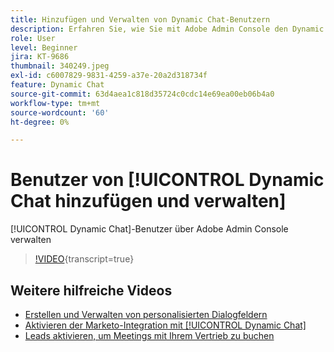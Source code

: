 ```yaml
---
title: Hinzufügen und Verwalten von Dynamic Chat-Benutzern
description: Erfahren Sie, wie Sie mit Adobe Admin Console den Dynamic Chat-Benutzerzugriff verwalten können.
role: User
level: Beginner
jira: KT-9686
thumbnail: 340249.jpeg
exl-id: c6007829-9831-4259-a37e-20a2d318734f
feature: Dynamic Chat
source-git-commit: 63d4aea1c818d35724c0cdc14e69ea00eb06b4a0
workflow-type: tm+mt
source-wordcount: '60'
ht-degree: 0%

---
```


# Benutzer von [!UICONTROL Dynamic Chat hinzufügen und verwalten]

[!UICONTROL Dynamic Chat]-Benutzer über Adobe Admin Console verwalten

>[!VIDEO](https://video.tv.adobe.com/v/346223/?quality=12&learn=on&captions=ger){transcript=true}

## Weitere hilfreiche Videos

* [Erstellen und Verwalten von personalisierten Dialogfeldern](dialogue-management.md)
* [Aktivieren der Marketo-Integration mit [!UICONTROL Dynamic Chat]](marketo-integration.md)
* [Leads aktivieren, um Meetings mit Ihrem Vertrieb zu buchen](meeting-booking.md)
